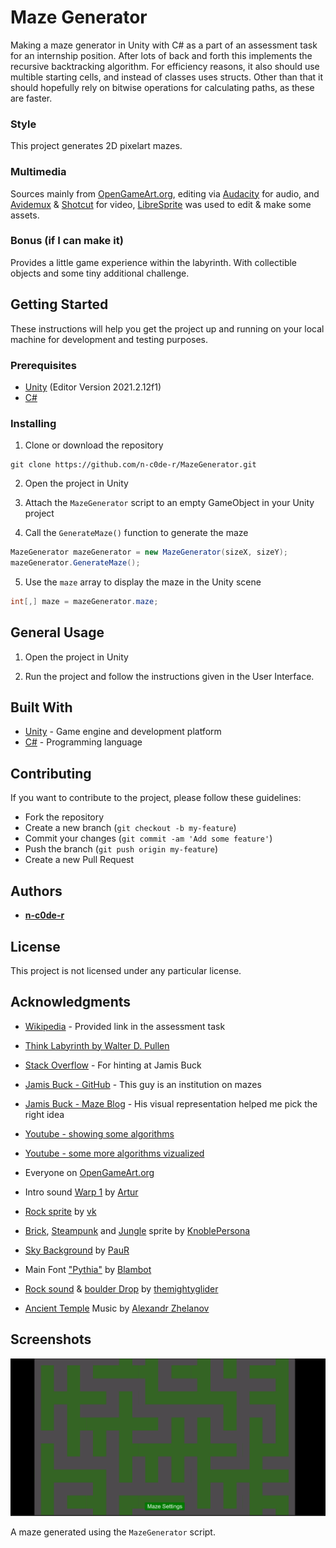 # Maze Generator
Making a maze generator in Unity with C# as a part of an assessment task for an internship position.
After lots of back and forth this implements the recursive backtracking algorithm.
For efficiency reasons, it also should use multible starting cells, and instead of classes uses structs.
Other than that it should hopefully rely on bitwise operations for calculating paths, as these are faster.

### Style
This project generates 2D pixelart mazes.

### Multimedia
Sources mainly from [OpenGameArt.org](https://opengameart.org/), editing via [Audacity](https://www.audacityteam.org/) for audio, and [Avidemux](https://avidemux.sourceforge.net/) & [Shotcut](https://shotcut.org/) for video, [LibreSprite](https://github.com/LibreSprite/LibreSprite) was used to edit & make some assets.

### Bonus (if I can make it)
Provides a little game experience within the labyrinth.
With collectible objects and some tiny additional challenge.

## Getting Started

These instructions will help you get the project up and running on your local machine for development and testing purposes.

### Prerequisites

- [Unity](https://unity.com/) (Editor Version 2021.2.12f1)
- [C#](https://docs.microsoft.com/en-us/dotnet/csharp/)

### Installing

1. Clone or download the repository

```
git clone https://github.com/n-c0de-r/MazeGenerator.git
```

2. Open the project in Unity

3. Attach the `MazeGenerator` script to an empty GameObject in your Unity project

4. Call the `GenerateMaze()` function to generate the maze

```cs
MazeGenerator mazeGenerator = new MazeGenerator(sizeX, sizeY);
mazeGenerator.GenerateMaze();
```

5. Use the `maze` array to display the maze in the Unity scene

```cs
int[,] maze = mazeGenerator.maze;
```
## General Usage

1. Open the project in Unity

2. Run the project and follow the instructions given in the User Interface.

## Built With

- [Unity](https://unity.com/) - Game engine and development platform
- [C#](https://docs.microsoft.com/en-us/dotnet/csharp/) - Programming language

## Contributing

If you want to contribute to the project, please follow these guidelines:

- Fork the repository
- Create a new branch (`git checkout -b my-feature`)
- Commit your changes (`git commit -am 'Add some feature'`)
- Push the branch (`git push origin my-feature`)
- Create a new Pull Request

## Authors

- [**n-c0de-r**](https://github.com/n-c0de-r)

## License

This project is not licensed under any particular license.

## Acknowledgments

- [Wikipedia](https://en.wikipedia.org/wiki/Maze_generation_algorithm) - Provided link in the assessment task
- [Think Labyrinth by Walter D. Pullen](http://www.astrolog.org/labyrnth/algrithm.htm)
- [Stack Overflow](https://stackoverflow.com/questions/38502/whats-a-good-algorithm-to-generate-a-maze) - For hinting at Jamis Buck
- [Jamis Buck - GitHub](https://github.com/jamis) - This guy is an institution on mazes
- [Jamis Buck - Maze Blog](https://weblog.jamisbuck.org/2011/2/7/maze-generation-algorithm-recap) - His visual representation helped me pick the right idea
- [Youtube - showing some algorithms](https://www.youtube.com/watch?v=sVcB8vUFlmU)
- [Youtube - some more algorithms vizualized](https://www.youtube.com/watch?v=U3meEXvYFsc)

- Everyone on [OpenGameArt.org](https://opengameart.org/)
- Intro sound [Warp 1](https://opengameart.org/content/warp-sound-1) by [Artur](https://opengameart.org/users/arthur)

- [Rock sprite](https://opengameart.org/content/some-tiles) by [vk](https://opengameart.org/users/vk)
- [Brick](https://opengameart.org/content/sandstone-brick-connecting-tileset-16x16), [Steampunk](https://opengameart.org/content/steampunk-brick-new-connecting-tileset-16x16) and [Jungle](https://opengameart.org/content/jungle-dirt-background-connecting-tileset-16x16) sprite by [KnoblePersona](https://opengameart.org/users/knoblepersona)
- [Sky Background](https://opengameart.org/content/sky-background) by [PauR](https://opengameart.org/users/paur)

- Main Font ["Pythia"](https://www.dafont.com/fr/pythia.font) by [Blambot](https://www.dafont.com/fr/blambot.d1)

- [Rock sound](https://opengameart.org/content/breaking-rock) & [boulder Drop](https://opengameart.org/content/moving-boulder) by [themightyglider](https://opengameart.org/users/themightyglider)
- [Ancient Temple](https://opengameart.org/content/ancient-temple) Music by [Alexandr Zhelanov](https://opengameart.org/content/little-epic-journey)

## Screenshots

![MazeGenerator_v0.1](/Screenshots/maze_show.gif)

A maze generated using the `MazeGenerator` script.